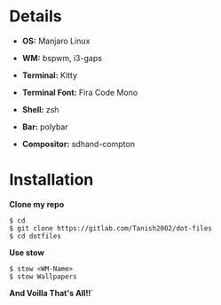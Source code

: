 # Details


* **OS:** Manjaro Linux
 
* **WM:** bspwm, i3-gaps
 
* **Terminal:** Kitty
 
* **Terminal Font:** Fira Code Mono
 
* **Shell:** zsh
 
* **Bar:** polybar
 
* **Compositor:** sdhand-compton


# Installation

**Clone my repo**
```
$ cd
$ git clone https://gitlab.com/Tanish2002/dot-files
$ cd dotfiles
``` 

**Use stow**
```
$ stow <WM-Name>
$ stow Wallpapers
```
**And Voilla That's All!!**`
